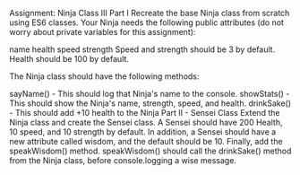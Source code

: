 Assignment: Ninja Class III
Part I
Recreate the base Ninja class from scratch using ES6 classes. Your Ninja needs the following public attributes (do not worry about private variables for this assignment):

name
health
speed
strength
Speed and strength should be 3 by default. Health should be 100 by default.

The Ninja class should have the following methods:

sayName() - This should log that Ninja's name to the console.
showStats() - This should show the Ninja's name, strength, speed, and health.
drinkSake() - This should add +10 health to the Ninja
Part II - Sensei Class
Extend the Ninja class and create the Sensei class. A Sensei should have 200 Health, 10 speed, and 10 strength by default. In addition, a Sensei should have a new attribute called wisdom, and the default should be 10. Finally, add the speakWisdom() method. speakWisdom() should call the drinkSake() method from the Ninja class, before console.logging a wise message.
